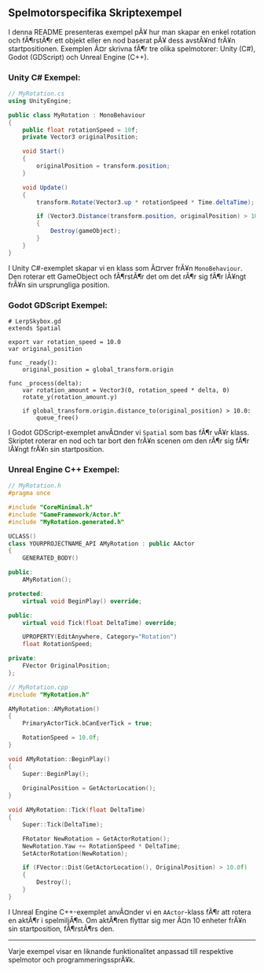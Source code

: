   
## Spelmotorspecifika Skriptexempel

I denna README presenteras exempel pÃ¥ hur man skapar en enkel rotation och fÃ¶rstÃ¶r ett objekt eller en nod baserat pÃ¥ dess avstÃ¥nd frÃ¥n startpositionen. Exemplen Ã¤r skrivna fÃ¶r tre olika spelmotorer: Unity (C#), Godot (GDScript) och Unreal Engine (C++).

### Unity C# Exempel:

```csharp
// MyRotation.cs
using UnityEngine;

public class MyRotation : MonoBehaviour
{
    public float rotationSpeed = 10f;
    private Vector3 originalPosition;

    void Start()
    {
        originalPosition = transform.position;
    }

    void Update()
    {
        transform.Rotate(Vector3.up * rotationSpeed * Time.deltaTime);

        if (Vector3.Distance(transform.position, originalPosition) > 10f)
        {
            Destroy(gameObject);
        }
    }
}
```

I Unity C#-exemplet skapar vi en klass som Ã¤rver frÃ¥n `MonoBehaviour`. Den roterar ett GameObject och fÃ¶rstÃ¶r det om det rÃ¶r sig fÃ¶r lÃ¥ngt frÃ¥n sin ursprungliga position.

### Godot GDScript Exempel:

```gdscript
# LerpSkybox.gd
extends Spatial

export var rotation_speed = 10.0
var original_position

func _ready():
    original_position = global_transform.origin

func _process(delta):
    var rotation_amount = Vector3(0, rotation_speed * delta, 0)
    rotate_y(rotation_amount.y)

    if global_transform.origin.distance_to(original_position) > 10.0:
        queue_free()
```

I Godot GDScript-exemplet anvÃ¤nder vi `Spatial` som bas fÃ¶r vÃ¥r klass. Skriptet roterar en nod och tar bort den frÃ¥n scenen om den rÃ¶r sig fÃ¶r lÃ¥ngt frÃ¥n sin startposition.

### Unreal Engine C++ Exempel:

```cpp
// MyRotation.h
#pragma once

#include "CoreMinimal.h"
#include "GameFramework/Actor.h"
#include "MyRotation.generated.h"

UCLASS()
class YOURPROJECTNAME_API AMyRotation : public AActor
{
    GENERATED_BODY()

public:    
    AMyRotation();

protected:
    virtual void BeginPlay() override;

public:    
    virtual void Tick(float DeltaTime) override;

    UPROPERTY(EditAnywhere, Category="Rotation")
    float RotationSpeed;

private:
    FVector OriginalPosition;
};

// MyRotation.cpp
#include "MyRotation.h"

AMyRotation::AMyRotation()
{
    PrimaryActorTick.bCanEverTick = true;

    RotationSpeed = 10.0f;
}

void AMyRotation::BeginPlay()
{
    Super::BeginPlay();
    
    OriginalPosition = GetActorLocation();
}

void AMyRotation::Tick(float DeltaTime)
{
    Super::Tick(DeltaTime);

    FRotator NewRotation = GetActorRotation();
    NewRotation.Yaw += RotationSpeed * DeltaTime;
    SetActorRotation(NewRotation);

    if (FVector::Dist(GetActorLocation(), OriginalPosition) > 10.0f)
    {
        Destroy();
    }
}
```

I Unreal Engine C++-exemplet anvÃ¤nder vi en `AActor`-klass fÃ¶r att rotera en aktÃ¶r i spelmiljÃ¶n. Om aktÃ¶ren flyttar sig mer Ã¤n 10 enheter frÃ¥n sin startposition, fÃ¶rstÃ¶rs den.

---
Varje exempel visar en liknande funktionalitet anpassad till respektive spelmotor och programmeringssprÃ¥k. 
